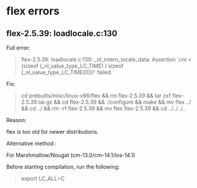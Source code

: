 flex errors
===========

flex-2.5.39: loadlocale.c:130
-----------

Full error:

> flex-2.5.39: loadlocale.c:130: _nl_intern_locale_data: Assertion `cnt < (sizeof (_nl_value_type_LC_TIME) / sizeof (_nl_value_type_LC_TIME[0]))' failed.

Fix:

> cd prebuilts/misc/linux-x86/flex && rm flex-2.5.39 && tar zxf flex-2.5.39.tar.gz && cd flex-2.5.39 && ./configure && make && mv flex ../ && cd ../ && rm -rf flex-2.5.39 && mv flex flex-2.5.39 && cd ../../../..

Reason:

flex is too old for newer distributions.

Alternative method :

For Marshmallow/Nougat (cm-13.0/cm-14.1/los-14.1)

Before starting compilation, run the following:

> export LC_ALL=C
